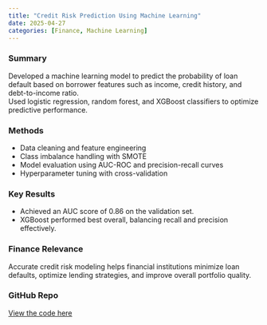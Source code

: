 ```yaml
---
title: "Credit Risk Prediction Using Machine Learning"
date: 2025-04-27
categories: [Finance, Machine Learning]
---
```


### Summary
Developed a machine learning model to predict the probability of loan default based on borrower features such as income, credit history, and debt-to-income ratio.  
Used logistic regression, random forest, and XGBoost classifiers to optimize predictive performance.

### Methods
- Data cleaning and feature engineering
- Class imbalance handling with SMOTE
- Model evaluation using AUC-ROC and precision-recall curves
- Hyperparameter tuning with cross-validation

### Key Results
- Achieved an AUC score of 0.86 on the validation set.
- XGBoost performed best overall, balancing recall and precision effectively.

### Finance Relevance
Accurate credit risk modeling helps financial institutions minimize loan defaults, optimize lending strategies, and improve overall portfolio quality.

### GitHub Repo
[View the code here](https://github.com/kgiannako/credit-risk-modelling) <!-- Replace with your repo link -->
